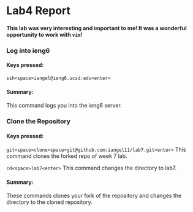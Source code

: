 # Lab4 Report

#### This lab was very interesting and important to me! It was a wonderful opportunity to work with `vim`!


### Log into ieng6

#### Keys pressed:
  
  `ssh<space>iangel@ieng6.ucsd.edu<enter>`

#### Summary:
This command logs you into the ieng6 server.


### Clone the Repository

#### Keys pressed:

  `git<space>clone<space>git@github.com:iangel11/lab7.git<enter>` This command clones the forked repo of week 7 lab.
  
  `cd<space>lab7<enter>` This command changes the directory to lab7.

#### Summary: 
These commands clones your fork of the repository and changes the directory to the cloned repository.

